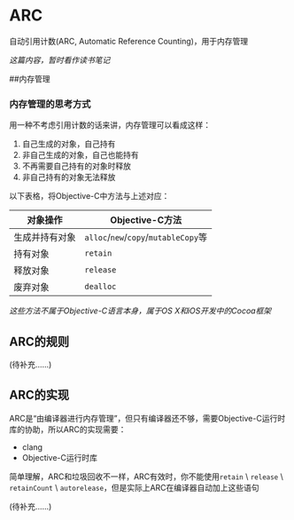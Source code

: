 ARC
========================================

自动引用计数(ARC, Automatic Reference Counting)，用于内存管理

*这篇内容，暂时看作读书笔记*

##内存管理

### 内存管理的思考方式
用一种不考虑引用计数的话来讲，内存管理可以看成这样：

1. 自己生成的对象，自己持有
2. 非自己生成的对象，自己也能持有
3. 不再需要自己持有的对象时释放
4. 非自己持有的对象无法释放

以下表格，将Objective-C中方法与上述对应：

| 对象操作 | Objective-C方法 |
| ------- | -------------- |
| 生成并持有对象 | ```alloc```/```new```/```copy```/```mutableCopy```等 |
| 持有对象 | ```retain``` |
| 释放对象 | ```release``` |
| 废弃对象 | ```dealloc``` |

*这些方法不属于Objective-C语言本身，属于OS X和iOS开发中的Cocoa框架*

## ARC的规则

(待补充......)

## ARC的实现

ARC是“由编译器进行内存管理”，但只有编译器还不够，需要Objective-C运行时库的协助，所以ARC的实现需要：

- clang
- Objective-C运行时库

简单理解，ARC和垃圾回收不一样，ARC有效时，你不能使用```retain``` \ ```release``` \ ```retainCount``` \ ```autorelease```，但是实际上ARC在编译器自动加上这些语句

(待补充......)
